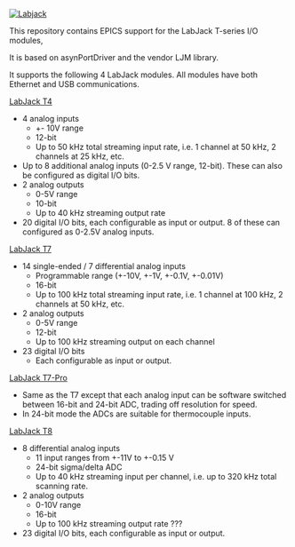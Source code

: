 [![Labjack](https://github.com/epics-modules/LabJack/actions/workflows/ci-scripts-build.yml/badge.svg)](https://github.com/epics-modules/LabJack/actions/workflows/ci-scripts-build.yml)

This repository contains EPICS support for the LabJack T-series I/O modules, 

It is based on asynPortDriver and the vendor LJM library.

It supports the following 4 LabJack modules.  All modules have both Ethernet and USB communications.

[LabJack T4](https://labjack.com/products/labjack-t4)
- 4 analog inputs
  - +- 10V range
  - 12-bit
  - Up to 50 kHz total streaming input rate, i.e. 1 channel at 50 kHz, 2 channels at 25 kHz, etc.
- Up to 8 additional analog inputs (0-2.5 V range, 12-bit).  These can also be configured as digital I/O bits.
- 2 analog outputs
  - 0-5V range
  - 10-bit
  - Up to 40 kHz streaming output rate
- 20 digital I/O bits, each configurable as input or output. 8 of these can configured as 0-2.5V analog inputs.

[LabJack T7](https://labjack.com/products/labjack-t7)
- 14 single-ended / 7 differential analog inputs
  - Programmable range (+-10V, +-1V, +-0.1V, +-0.01V)
  - 16-bit
  - Up to 100 kHz total streaming input rate, i.e. 1 channel at 100 kHz, 2 channels at 50 kHz, etc.
- 2 analog outputs
    - 0-5V range
    - 12-bit
    - Up to 100 kHz streaming output on each channel
- 23 digital I/O bits
  - Each configurable as input or output.

[LabJack T7-Pro](https://labjack.com/products/labjack-t7-pro)
- Same as the T7 except that each analog input can be software switched between 16-bit and 24-bit ADC, trading off resolution for speed.
- In 24-bit mode the ADCs are suitable for thermocouple inputs.

[LabJack T8](https://labjack.com/products/t8)
- 8 differential analog inputs
  - 11 input ranges from +-11V to +-0.15 V
  - 24-bit sigma/delta ADC
  - Up to 40 kHz streaming input per channel, i.e. up to 320 kHz total scanning rate.
- 2 analog outputs
  - 0-10V range
  - 16-bit
  - Up to 100 kHz streaming output rate ???
- 23 digital I/O bits, each configurable as input or output.

